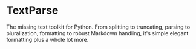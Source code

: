 # TextParse

The missing text toolkit for Python. From splitting to truncating, parsing to pluralization, formatting to robust Markdown handling, it's simple elegant formatting plus a whole lot more.
